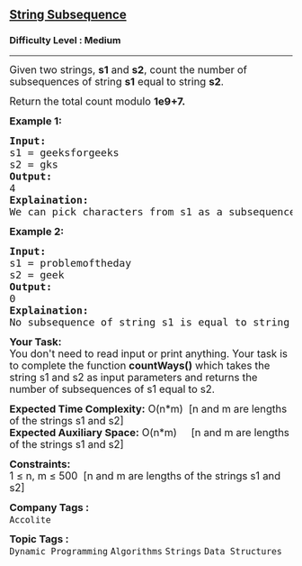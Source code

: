 <h2><a href="https://www.geeksforgeeks.org/problems/find-number-of-times-a-string-occurs-as-a-subsequence3020/1">String Subsequence</a></h2><h3>Difficulty Level : Medium</h3><hr><div class="problems_problem_content__Xm_eO"><p><span style="font-size: 18px;">Given two strings, <strong>s1</strong> and <strong>s2</strong>, count the number of subsequences of string <strong>s1</strong> equal to string <strong>s2</strong>.</span></p>
<p><span style="font-size: 18px;"><span style="font-size: 18px;">Return the total count modulo <strong>1e9+7.</strong></span></span></p>
<p><strong><span style="font-size: 18px;">Example 1:</span></strong></p>
<pre><span style="font-size: 18px;"><strong>Input:</strong> 
s1 = geeksforgeeks
s2 = gks
<strong>Output:<br></strong>4
<strong>Explaination: <br></strong>We can pick characters from s1 as a subsequence from indices {0,3,4}, {0,3,12}, {0,11,12} and {8,11,12}.So total 4 subsequences of s1 that are equal to s2.</span></pre>
<p><span style="font-size: 18px;"><strong>Example 2:</strong></span></p>
<pre><span style="font-size: 18px;"><strong>Input:</strong> <br></span><span style="font-size: 18px;">s1 = problemoftheday<br>s2 = geek<br><strong>Output:<br></strong>0<br><strong>Explaination: <br></strong>No subsequence of string s1 is equal to string s2.</span></pre>
<p><span style="font-size: 18px;"><strong>Your Task:</strong><br>You don't need to read input or print anything. Your task is to complete the function <strong>countWays()</strong> which takes the string s1 and s2 as input parameters and returns the number of subsequences of s1 equal to s2.</span></p>
<p><span style="font-size: 18px;"><strong>Expected Time Complexity:</strong> O(n*m)&nbsp; [n and m are lengths of the strings s1 and s2]<br><strong>Expected Auxiliary Space:</strong> O(n*m)&nbsp; &nbsp; &nbsp;</span><span style="font-size: 18px;">[n and m are lengths of the strings s1 and s2]</span></p>
<p><span style="font-size: 18px;"><strong>Constraints:</strong><br>1 ≤ n, m ≤ 500&nbsp; </span><span style="font-size: 18px;">[n and m are lengths of the strings s1 and s2]</span></p></div><p><span style=font-size:18px><strong>Company Tags : </strong><br><code>Accolite</code>&nbsp;<br><p><span style=font-size:18px><strong>Topic Tags : </strong><br><code>Dynamic Programming</code>&nbsp;<code>Algorithms</code>&nbsp;<code>Strings</code>&nbsp;<code>Data Structures</code>&nbsp;